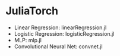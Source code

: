 # JuliaTorch


* Linear Regression: linearRegression.jl
* Logistic Regression: logisticRegression.jl
* MLP: mlp.jl
* Convolutional Neural Net: convnet.jl
